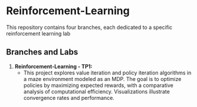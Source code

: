 # Reinforcement-Learning

This repository contains four branches, each dedicated to a specific reinforcement learning lab

## Branches and Labs

1. **Reinforcement-Learning - TP1:**
    - This project explores value iteration and policy iteration algorithms in a maze environment modeled as an MDP. The goal is to optimize policies by maximizing expected rewards, with a comparative analysis of computational efficiency. Visualizations illustrate convergence rates and performance.

